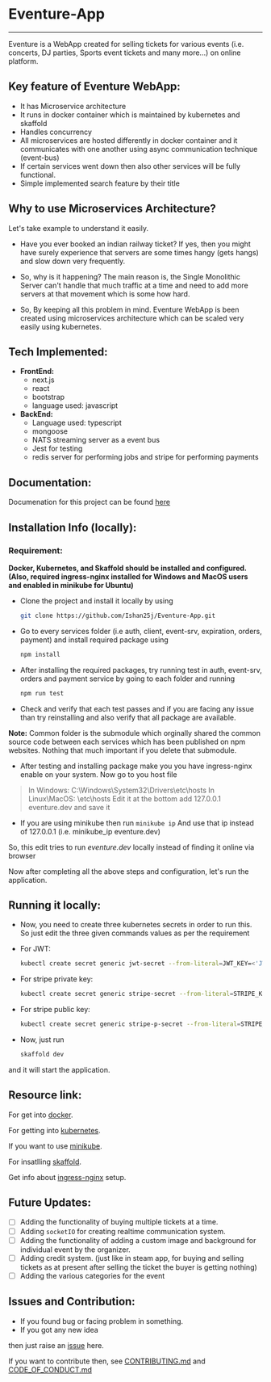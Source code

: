 # Eventure-App
---

Eventure is a WebApp created for selling tickets for various events (i.e. concerts, DJ parties, Sports event tickets and many more...) on online platform.


## Key feature of Eventure WebApp:

- It has Microservice architecture
- It runs in docker container which is maintained by kubernetes and skaffold
- Handles concurrency
- All microservices are hosted differently in docker container and it communicates with one another using async communication technique (event-bus)
- If certain services went down then also other services will be fully functional.
- Simple implemented search feature by their title

## Why to use Microservices Architecture?
Let's take example to understand it easily.
- Have you ever booked an indian railway ticket?
If yes, then you might have surely experience that servers are some times hangy (gets hangs) and slow down very frequently.

- So, why is it happening?
The main reason is, the Single Monolithic Server can't handle that much traffic at a time and need to add more servers at that movement which is some how hard.

- So, By keeping all this problem in mind. Eventure WebApp is been created using microservices architecture which can be scaled very easily using kubernetes.

## Tech Implemented:
- **FrontEnd:** 
  - next.js 
  - react 
  - bootstrap 
  - language used: javascript
- **BackEnd:** 
  - Language used: typescript
  - mongoose 
  - NATS streaming server as a event bus
  - Jest for testing
  - redis server for performing jobs and stripe for performing payments

## Documentation:

Documenation for this project can be found [here](./Docs/DOCUMENTATION.md)  

## Installation Info (locally):

### Requirement: 
**Docker, Kubernetes, and Skaffold should be installed and configured. (Also, required ingress-nginx installed for Windows and MacOS users and enabled in minikube for Ubuntu)**

- Clone the project and install it locally by using
  ```bash
  git clone https://github.com/Ishan25j/Eventure-App.git
  ```
- Go to every services folder (i.e auth, client, event-srv, expiration, orders, payment) and install required package using
  ```bash
  npm install
  ```

- After installing the required packages, try running test in auth, event-srv, orders and payment service by going to each folder and running
  ```bash
  npm run test
  ```
- Check and verify that each test passes and if you are facing any issue than try reinstalling and also verify that all package are available.

**Note:**
  Common folder is the submodule which orginally shared the common source code between each services which has been published on npm websites. Nothing that much important if you delete that submodule.

- After testing and installing package make you you have ingress-nginx enable on your system.
Now go to you host file
> In Windows: C:\Windows\System32\Drivers\etc\hosts
  In Linux\MacOS: \etc\hosts
  Edit it at the bottom add 127.0.0.1 eventure.dev
  and save it
- If you are using minikube then run `minikube ip`
And use that ip instead of 127.0.0.1 (i.e. minikube_ip eventure.dev)

So, this edit tries to run *eventure.dev* locally instead of finding it online via browser

Now after completing all the above steps and configuration, let's run the application.

## Running it locally:
- Now, you need to create three kubernetes secrets in order to run this. So just edit the three given commands values as per the requirement

- For JWT:
  ```bash
  kubectl create secret generic jwt-secret --from-literal=JWT_KEY=<'JWT key you want to keep for auth'>
  ```

- For stripe private key:
  ```bash
  kubectl create secret generic stripe-secret --from-literal=STRIPE_KEY=<'use private key given by stripe'>
  ```

- For stripe public key:
  ```bash
  kubectl create secret generic stripe-p-secret --from-literal=STRIPE_P_KEY=<'use public key given by stripe'>
  ```

- Now, just run 

  ```bash
  skaffold dev
  ```

and it will start the application.

## Resource link:

For get into [docker](https://www.docker.com/get-started).

For getting into [kubernetes](https://kubernetes.io/docs/tasks/tools/).

If you want to use [minikube](https://minikube.sigs.k8s.io/docs/start/).

For insatlling [skaffold](https://skaffold.dev/docs/quickstart/).

Get info about [ingress-nginx](https://kubernetes.github.io/ingress-nginx/deploy/) setup.

## Future Updates:

- [ ] Adding the functionality of buying multiple tickets at a time.
- [ ] Adding `socketIO` for creating realtime communication system.
- [ ] Adding the functionality of adding a custom image and background for individual event by the organizer.
- [ ] Adding credit system. (just like in steam app, for buying and selling tickets as at present after selling the ticket the buyer is getting nothing)
- [ ] Adding the various categories for the event
  
## Issues and Contribution:

- If you found bug or facing problem in something.
- If you got any new idea

then just raise an [issue]('https://github.com/Ishan25j/Eventure-App/issues') here.

If you want to contribute then, see [CONTRIBUTING.md](./CONTRIBUTING.md) and [CODE_OF_CONDUCT.md](./CODE_OF_CONDUCT.md)
